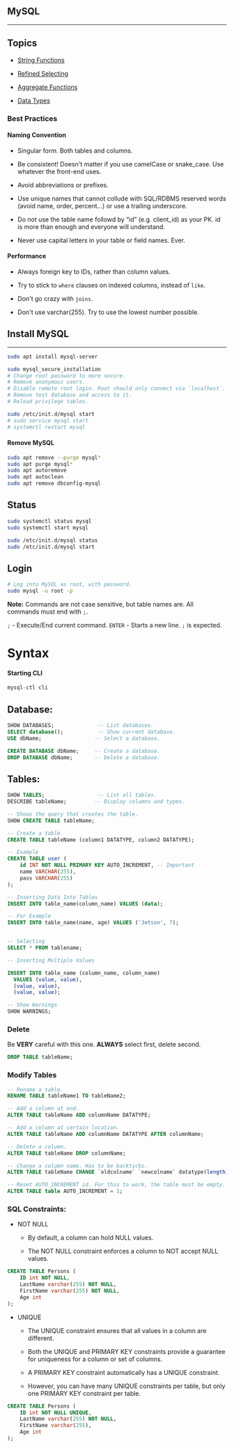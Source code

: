 ## MySQL

--------------

## Topics

* [String Functions](./mysql/string-functions.md)

* [Refined Selecting](./mysql/refined-selections.md)

* [Aggregate Functions](./mysql/aggregate-functions.md)

* [Data Types](./mysql/data-types.md)

### **Best Practices**

#### Naming Convention

* Singular form. Both tables and columns.

* Be consistent! Doesn't matter if you use camelCase or snake_case. Use whatever the front-end uses.

* Avoid abbreviations or prefixes.

* Use unique names that cannot collude with SQL/RDBMS reserved words (avoid name, order, percent...) or use a trailing underscore.

* Do not use the table name followd by “id” (e.g. client_id) as your PK. id is more than enough and everyone will understand.

* Never use capital letters in your table or field names. Ever.


#### Performance

* Always foreign key to IDs, rather than column values.

* Try to stick to `where` clauses on indexed columns, instead of `like`. 

* Don't go crazy with `joins`.

* Don't use varchar(255). Try to use the lowest number possible.


## Install MySQL
-----

```bash
sudo apt install mysql-server

sudo mysql_secure_installation
# Change root password to more secure.
# Remove anonymous users.
# Disable remote root login. Root should only connect via `localhost`.
# Remove test database and access to it.
# Reload privilege tables.

sudo /etc/init.d/mysql start
# sudo service mysql start
# systemctl restart mysql
```


#### Remove MySQL

```bash
sudo apt remove --purge mysql*
sudo apt purge mysql*
sudo apt autoremove
sudo apt autoclean
sudo apt remove dbconfig-mysql
```


## Status 
```bash
sudo systemctl status mysql
sudo systemctl start mysql

sudo /etc/init.d/mysql status
sudo /etc/init.d/mysql start
```

## Login 

```bash
# Log into MySQL as root, with password. 
sudo mysql -u root -p
```

**Note:** Commands are not case sensitive, but table names are. All commands must end with `;`.

`;` - Execute/End current command.
`ENTER` - Starts a new line. `;` is expected.




# Syntax

#### Starting CLI

```sql
mysql-ctl cli
```
## Database: 
```sql
SHOW DATABASES;              -- List databases.
SELECT database();           -- Show current database.
USE dbName;                 -- Select a database.

CREATE DATABASE dbName;     -- Create a database.
DROP DATABASE dbName;       -- Delete a database.
```

## Tables: 

```sql
SHOW TABLES;                 -- List all tables.
DESCRIBE tableName;         -- Display columns and types.

-- Shows the query that creates the table.
SHOW CREATE TABLE tableName;

-- Create a table.
CREATE TABLE tableName (column1 DATATYPE, column2 DATATYPE);

-- Example
CREATE TABLE user (
    id INT NOT NULL PRIMARY KEY AUTO_INCREMENT, -- Important
    name VARCHAR(255),
    pass VARCHAR(255)
);

-- Inserting Data Into Tables
INSERT INTO table_name(column_name) VALUES (data);

-- For Example 
INSERT INTO table_name(name, age) VALUES ('Jetson', 7);


-- Selecting
SELECT * FROM tablename; 

-- Inserting Multiple Values

INSERT INTO table_name (column_name, column_name)
  VALUES (value, value),
  (value, value),
  (value, value);

-- Show Warnings
SHOW WARNINGS; 
```

### Delete

Be **VERY** careful with this one. **ALWAYS** select first, delete second.

```sql
DROP TABLE tableName;
```


### Modify Tables

```sql
-- Rename a table.
RENAME TABLE tableName1 TO tableName2;

-- Add a column at end.
ALTER TABLE tableName ADD columnName DATATYPE;

-- Add a column at certain location.
ALTER TABLE tableName ADD columnName DATATYPE AFTER columnName;

-- Delete a column.
ALTER TABLE tableName DROP columnName;

-- Change a column name. Has to be backticks.
ALTER TABLE tableName CHANGE `oldcolname` `newcolname` datatype(length);

-- Reset AUTO_INCREMENT id. For this to work, the table must be empty.
ALTER TABLE table AUTO_INCREMENT = 1;
```



### SQL Constraints: 
- NOT NULL

    - By default, a column can hold NULL values.

     - The NOT NULL constraint enforces a column to NOT accept NULL values.

```sql
CREATE TABLE Persons (
    ID int NOT NULL,
    LastName varchar(255) NOT NULL,
    FirstName varchar(255) NOT NULL,
    Age int
);
```

- UNIQUE
  - The UNIQUE constraint ensures that all values in a column are different.

  - Both the UNIQUE and PRIMARY KEY constraints provide a guarantee for uniqueness for a column or set of columns.

  - A PRIMARY KEY constraint automatically has a UNIQUE constraint.

  - However, you can have many UNIQUE constraints per table, but only one PRIMARY KEY constraint per table.

```sql
CREATE TABLE Persons (
    ID int NOT NULL UNIQUE,
    LastName varchar(255) NOT NULL,
    FirstName varchar(255),
    Age int
);
```